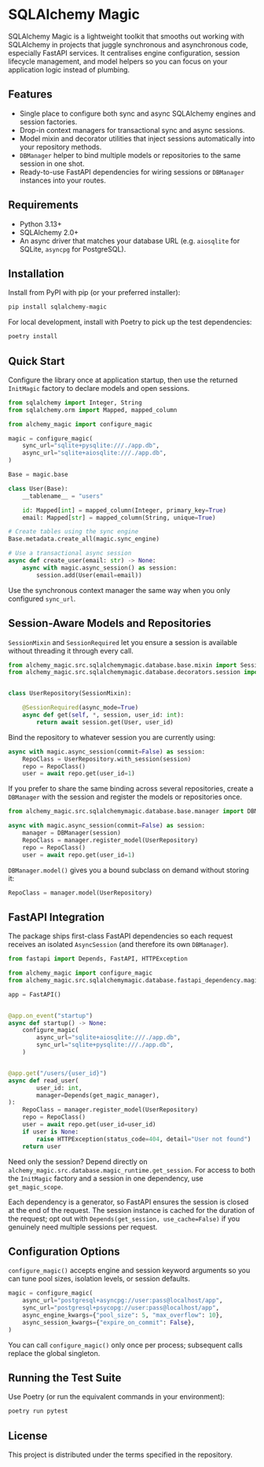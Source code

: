 # SQLAlchemy Magic

SQLAlchemy Magic is a lightweight toolkit that smooths out working with SQLAlchemy in projects that juggle synchronous and asynchronous code, especially FastAPI services. It centralises engine configuration, session lifecycle management, and model helpers so you can focus on your application logic instead of plumbing.

## Features
- Single place to configure both sync and async SQLAlchemy engines and session factories.
- Drop-in context managers for transactional sync and async sessions.
- Model mixin and decorator utilities that inject sessions automatically into your repository methods.
- `DBManager` helper to bind multiple models or repositories to the same session in one shot.
- Ready-to-use FastAPI dependencies for wiring sessions or `DBManager` instances into your routes.

## Requirements
- Python 3.13+
- SQLAlchemy 2.0+
- An async driver that matches your database URL (e.g. `aiosqlite` for SQLite, `asyncpg` for PostgreSQL).

## Installation
Install from PyPI with pip (or your preferred installer):

```bash
pip install sqlalchemy-magic
```

For local development, install with Poetry to pick up the test dependencies:

```bash
poetry install
```

## Quick Start
Configure the library once at application startup, then use the returned `InitMagic` factory to declare models and open sessions.

```python
from sqlalchemy import Integer, String
from sqlalchemy.orm import Mapped, mapped_column

from alchemy_magic import configure_magic

magic = configure_magic(
    sync_url="sqlite+pysqlite:///./app.db",
    async_url="sqlite+aiosqlite:///./app.db",
)

Base = magic.base

class User(Base):
    __tablename__ = "users"

    id: Mapped[int] = mapped_column(Integer, primary_key=True)
    email: Mapped[str] = mapped_column(String, unique=True)

# Create tables using the sync engine
Base.metadata.create_all(magic.sync_engine)

# Use a transactional async session
async def create_user(email: str) -> None:
    async with magic.async_session() as session:
        session.add(User(email=email))
```

Use the synchronous context manager the same way when you only configured `sync_url`.

## Session-Aware Models and Repositories
`SessionMixin` and `SessionRequired` let you ensure a session is available without threading it through every call.

```python
from alchemy_magic.src.sqlalchemymagic.database.base.mixin import SessionMixin
from alchemy_magic.src.sqlalchemymagic.database.decorators.session import SessionRequired


class UserRepository(SessionMixin):

    @SessionRequired(async_mode=True)
    async def get(self, *, session, user_id: int):
        return await session.get(User, user_id)
```

Bind the repository to whatever session you are currently using:

```python
async with magic.async_session(commit=False) as session:
    RepoClass = UserRepository.with_session(session)
    repo = RepoClass()
    user = await repo.get(user_id=1)
```

If you prefer to share the same binding across several repositories, create a `DBManager` with the session and register the models or repositories once.

```python
from alchemy_magic.src.sqlalchemymagic.database.base.manager import DBManager

async with magic.async_session(commit=False) as session:
    manager = DBManager(session)
    RepoClass = manager.register_model(UserRepository)
    repo = RepoClass()
    user = await repo.get(user_id=1)
```

`DBManager.model()` gives you a bound subclass on demand without storing it:

```python
RepoClass = manager.model(UserRepository)
```

## FastAPI Integration
The package ships first-class FastAPI dependencies so each request receives an isolated `AsyncSession` (and therefore its own `DBManager`).

```python
from fastapi import Depends, FastAPI, HTTPException

from alchemy_magic import configure_magic
from alchemy_magic.src.sqlalchemymagic.database.fastapi_dependency.magic_manager import get_magic_manager

app = FastAPI()


@app.on_event("startup")
async def startup() -> None:
    configure_magic(
        async_url="sqlite+aiosqlite:///./app.db",
        sync_url="sqlite+pysqlite:///./app.db",
    )


@app.get("/users/{user_id}")
async def read_user(
        user_id: int,
        manager=Depends(get_magic_manager),
):
    RepoClass = manager.register_model(UserRepository)
    repo = RepoClass()
    user = await repo.get(user_id=user_id)
    if user is None:
        raise HTTPException(status_code=404, detail="User not found")
    return user
```

Need only the session? Depend directly on `alchemy_magic.src.database.magic_runtime.get_session`. For access to both the `InitMagic` factory and a session in one dependency, use `get_magic_scope`.

Each dependency is a generator, so FastAPI ensures the session is closed at the end of the request. The session instance is cached for the duration of the request; opt out with `Depends(get_session, use_cache=False)` if you genuinely need multiple sessions per request.

## Configuration Options
`configure_magic()` accepts engine and session keyword arguments so you can tune pool sizes, isolation levels, or session defaults.

```python
magic = configure_magic(
    async_url="postgresql+asyncpg://user:pass@localhost/app",
    sync_url="postgresql+psycopg://user:pass@localhost/app",
    async_engine_kwargs={"pool_size": 5, "max_overflow": 10},
    async_session_kwargs={"expire_on_commit": False},
)
```

You can call `configure_magic()` only once per process; subsequent calls replace the global singleton.

## Running the Test Suite
Use Poetry (or run the equivalent commands in your environment):

```bash
poetry run pytest
```

## License
This project is distributed under the terms specified in the repository.
